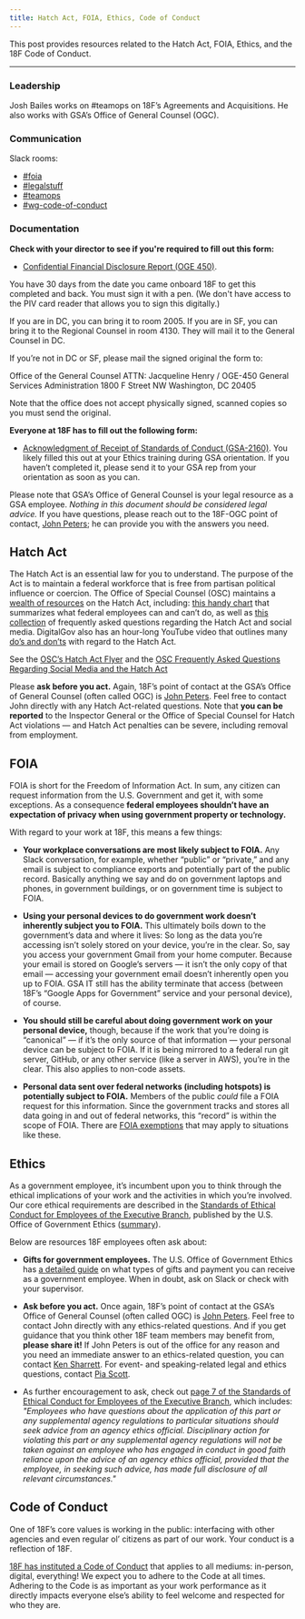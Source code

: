 ```yaml
---
title: Hatch Act, FOIA, Ethics, Code of Conduct
---
```


This post provides resources related to the Hatch Act, FOIA, Ethics, and the 18F Code of Conduct.

---

### <a id="leadership">Leadership</a>

Josh Bailes works on #teamops on 18F’s Agreements and Acquisitions. He also works with GSA’s Office of General Counsel (OGC).

### <a id="communication">Communication</a>

Slack rooms:

- [#foia](https://18f.slack.com/messages/foia/)
- [#legalstuff](https://18f.slack.com/messages/legalstuff/)
- [#teamops](https://18f.slack.com/messages/teamops/)
- [#wg-code-of-conduct](https://18f.slack.com/messages/wg-code-of-conduct/)

### <a id="documentation">Documentation</a>

**Check with your director to see if you're required to fill out this form:**

- [Confidential Financial Disclosure Report (OGE 450)](https://www2.oge.gov/Web/oge.nsf/Resources/OGE+Form+450:+Confidential+Financial+Disclosure+Report). 
 
You have 30 days from the date you came onboard 18F to get this completed and back. You must sign it with a pen. (We don't have access to the PIV card reader that allows you to sign this digitally.)

If you are in DC, you can bring it to room 2005.
If you are in SF, you can bring it to the Regional Counsel in room 4130. They will mail it to the General Counsel in DC.

If you’re not in DC or SF, please mail the signed original the form to:

Office of the General Counsel
ATTN: Jacqueline Henry / OGE-450
General Services Administration
1800 F Street NW
Washington, DC 20405

Note that the office does not accept physically signed, scanned copies so you must send the original.

**Everyone at 18F has to fill out the following form:**

- [Acknowledgment of Receipt of Standards of Conduct (GSA-2160)](http://www.gsa.gov/portal/forms/download/114346). You likely filled this out at your Ethics training during GSA orientation. If you haven&rsquo;t completed it, please send it to your GSA rep from your orientation as soon as you can.

Please note that GSA&rsquo;s Office of General Counsel is your legal resource as a GSA employee. _Nothing in this document should be considered legal advice._ If you have questions, please reach out to the 18F-OGC point of contact, [John Peters](mailto:john.h.peters@gsa.gov); he can provide you with the answers you need.

## <a id="hatch-act">Hatch Act</a>

The Hatch Act is an essential law for you to understand. The purpose of the Act is to maintain a federal workforce that is free from partisan political influence or coercion. The Office of Special Counsel (OSC) maintains a [wealth of resources](http://www.oge.gov/Topics/Outside-Employment-and-Activities/Political-Activities/) on the Hatch Act, including: [this handy chart](https://osc.gov/Resources/HA%20Poster%20Lesser%20Restricted%202016.pdf) that summarizes what federal employees can and can&rsquo;t do, as well as [this collection](https://osc.gov/Pages/Hatch-Act-Social-Media-and-Email-Guidance.aspx) of frequently asked questions regarding the Hatch Act and social media. DigitalGov also has an hour-long YouTube video that outlines many [do&rsquo;s and don&rsquo;ts](https://www.youtube.com/watch?v=YVSOmrLMrjU&app=desktop) with regard to the Hatch Act.

See the [OSC&rsquo;s Hatch Act Flyer](https://osc.gov/Resources/HA%20Pamphlet%20Sept%202014.pdf) and the [OSC Frequently Asked Questions Regarding Social Media and the Hatch Act](https://osc.gov/Pages/The-Hatch-Act-Frequently-Asked-Questions-on-Federal-Employees-and-the-Use-of-Social-Media-and-Email.aspx)

Please **ask before you act.** Again, 18F&rsquo;s point of contact at the GSA&rsquo;s Office of General Counsel (often called OGC) is [John Peters](mailto:john.h.peters@gsa.gov). Feel free to contact John directly with any Hatch Act-related questions. Note that **you can be reported** to the Inspector General or the Office of Special Counsel for Hatch Act violations &mdash; and Hatch Act penalties can be severe, including removal from employment.

## <a id="foia">FOIA</a>

FOIA is short for the Freedom of Information Act. In sum, any citizen can request information from the U.S. Government and get it, with some exceptions. As a consequence **federal employees shouldn&rsquo;t have an expectation of privacy when using government property or technology.**

With regard to your work at 18F, this means a few things:

- **Your workplace conversations are most likely subject to FOIA.** Any Slack conversation, for example, whether &ldquo;public&rdquo; or &ldquo;private,&rdquo; and any email is subject to compliance exports and potentially part of the public record. Basically anything we say and do on government laptops and phones, in government buildings, or on government time is subject to FOIA.

- **Using your personal devices to do government work doesn&rsquo;t inherently subject you to FOIA.** This ultimately boils down to the government&rsquo;s data and where it lives: So long as the data you&rsquo;re accessing isn&rsquo;t solely stored on your device, you&rsquo;re in the clear. So, say you access your government Gmail from your home computer. Because your email is stored on Google&rsquo;s servers &mdash; it isn&rsquo;t the only copy of that email &mdash; accessing your government email doesn&rsquo;t inherently open you up to FOIA. GSA IT still has the ability terminate that access (between 18F&rsquo;s &ldquo;Google Apps for Government&rdquo; service and your personal device), of course.

- **You should still be careful about doing government work on your personal device,** though, because if the work that you&rsquo;re doing is &ldquo;canonical&rdquo; &mdash; if it&rsquo;s the only source of that information &mdash; your personal device can be subject to FOIA. If it is being mirrored to a federal run git server, GitHub, or any other service (like a server in AWS), you&rsquo;re in the clear. This also applies to non-code assets.

- **Personal data sent over federal networks (including hotspots) is potentially subject to FOIA.** Members of the public _could_ file a FOIA request for this information. Since the government tracks and stores all data going in and out of federal networks, this &ldquo;record&rdquo; is within the scope of FOIA. There are [FOIA exemptions](http://www.foia.gov/faq.html#exemptions) that may apply to situations like these.


## <a id="ethics">Ethics</a>

As a government employee, it&rsquo;s incumbent upon you to think through the ethical implications of your work and the activities in which you&rsquo;re involved. Our core ethical requirements are described in the [Standards of Ethical Conduct for Employees of the Executive Branch](https://www.oge.gov/Web/oge.nsf/Resources/Standards+of+Ethical+Conduct+for+Employees+of+the+Executive+Branch), published by the U.S. Office of Government Ethics ([summary](https://www.oge.gov/Web/oge.nsf/Employee%20Standards%20of%20Conduct)).

Below are resources 18F employees often ask about:

- **Gifts for government employees.** The U.S. Office of Government Ethics has [a detailed guide](https://www.oge.gov/Web/OGE.nsf/Gifts%20and%20Payments) on what types of gifts and payment you can receive as a government employee. When in doubt, ask on Slack or check with your supervisor.

- **Ask before you act.** Once again, 18F&rsquo;s point of contact at the GSA&rsquo;s Office of General Counsel (often called OGC) is [John Peters](mailto:john.h.peters@gsa.gov). Feel free to contact John directly with any ethics-related questions. And if you get guidance that you think other 18F team members may benefit from, **please share it!** If John Peters is out of the office for any reason and you need an immediate answer to an ethics-related question, you can contact [Ken Sharrett](mailto:kenneth.sharrett@gsa.gov). For event- and speaking-related legal and ethics questions, contact [Pia Scott](mailto:pia.scott@gsa.gov).

 - As further encouragement to ask, check out [page 7 of the Standards of Ethical Conduct for Employees of the Executive Branch](https://www.oge.gov/Web/oge.nsf/0/076ABBBFC3B026A785257F14006929A2/$FILE/SOC%20as%20of%2076%20FR%2038547.pdf), which includes: *"Employees who have questions about the application of this part or any supplemental agency regulations to particular situations should seek advice from an agency ethics official. Disciplinary action for violating this part or any supplemental agency regulations will not be taken against an employee who has engaged in conduct in good faith reliance upon the advice of an agency ethics official, provided that the employee, in seeking such advice, has made full disclosure of all relevant circumstances."*


## <a id="code-of-conduct">Code of Conduct</a>

One of 18F&rsquo;s core values is working in the public: interfacing with other agencies and even regular ol&rsquo; citizens as part of our work. Your conduct is a reflection of 18F.

[18F has instituted a Code of Conduct](https://github.com/18F/code-of-conduct) that applies to all mediums: in-person, digital, everything! We expect you to adhere to the Code at all times. Adhering to the Code is as important as your work performance as it directly impacts everyone else&rsquo;s ability to feel welcome and respected for who they are.
